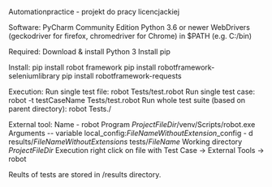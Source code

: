 Automationpractice - projekt do pracy licencjackiej

Software:
PyCharm Community Edition
Python 3.6 or newer
WebDrivers (geckodriver for firefox, chromedriver for Chrome) in $PATH (e.g. C:/bin)

Required:
Download & install Python 3
Install pip

Install:
pip install robot framework
pip install robotframework-seleniumlibrary
pip install robotframework-requests

Execution:
Run single test file: robot Tests/test.robot
Run single test case: robot -t testCaseName Tests/test.robot
Run whole test suite (based on parent directory): robot Tests./

External tool:
Name - robot
Program $ProjectFileDir$/venv/Scripts/robot.exe
Arguments -- variable local_config:$FileNameWithoutExtension$_config - d results/$FileNameWithoutExtensions$ tests/$FileName$
Working directory  $ProjectFileDir$
Execution right click on file with Test Case -> External Tools -> robot

Reults of tests are stored in /results directory.